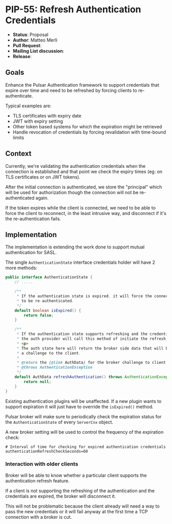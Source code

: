# PIP-55: Refresh Authentication Credentials

* **Status**: Proposal
* **Author**: Matteo Merli
* **Pull Request**:
* **Mailing List discussion**:
* **Release**:


## Goals

Enhance the Pulsar Authentication framework to support credentials that
expire over time and need to be refreshed by forcing clients to
re-authenticate.

Typical examples are:
 * TLS certificates with expiry date
 * JWT with expiry setting
 * Other token based systems for which the expiration might be retrieved
 * Handle revocation of credentials by forcing revalidation with time-bound limits

## Context

Currently, we're validating the authentication credentials when the connection is
established and that point we check the expiry times (eg: on TLS certificates or
on JWT tokens).

After the initial connection is authenticated, we store the "principal" which
will be used for authorization though the connection will not be re-authenticated
again.

If the token expires while the client is connected, we need to be able to
force the client to reconnect, in the least intrusive way, and disconnect if
it's the re-authentication fails.

## Implementation

The implementation is extending the work done to support mutual authentication
for SASL.

The single `AuthenticationState` interface credentials holder will have 2 more
methods:

```java
public interface AuthenticationState {
    // .....

    /**
     * If the authentication state is expired, it will force the connection
     * to be re-authenticated.
     */
    default boolean isExpired() {
        return false;
    }

    /**
     * If the authentication state supports refreshing and the credentials are expired,
     * the auth provider will call this method of initiate the refresh process.
     * <p>
     * The auth state here will return the broker side data that will be used to send
     * a challenge to the client.
     *
     * @return the {@link AuthData} for the broker challenge to client
     * @throws AuthenticationException
     */
    default AuthData refreshAuthentication() throws AuthenticationException {
        return null;
    }
}
```

Existing authentication plugins will be unaffected. If a new plugin wants
to support expiration it will just have to override the `isExpired()` method.

Pulsar broker will make sure to periodically check the expiration status
for the `AuthenticationState` of every `ServerCnx` object.

A new broker setting will be used to control the frequency of the expiration
check:

```shell
# Interval of time for checking for expired authentication credentials
authenticationRefreshCheckSeconds=60
```

### Interaction with older clients

Broker will be able to know whether a particular client supports the
authentication refresh feature.

If a client is not supporting the refreshing of the authentication and the
credentials are expired, the broker will disconnect it.

This will not be problematic because the client already will need a way to
pass the new credentials or it will fail anyway at the first time a TCP
connection with a broker is cut.
